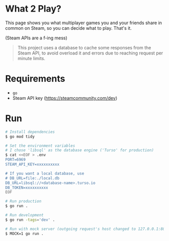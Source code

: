 # What 2 Play?

This page shows you what multiplayer games you and your friends share in common on Steam, so you can decide what to play. That's it.

(Steam APIs are a f-ing mess)

> This project uses a database to cache some responses from the Steam API, to avoid overload it and errors due to reaching request per minute limits.

# Requirements

- `go`
- Steam API key (https://steamcommunity.com/dev)

# Run
```bash
# Install dependencies
$ go mod tidy

# Set the environment variables
# I chose 'libsql' as the database engine ('Turso' for production)
$ cat <<EOF > .env
PORT=6969
STEAM_API_KEY=xxxxxxxxxx

# If you want a local database, use
# DB_URL=file:./local.db
DB_URL=libsql://<database-name>.turso.io
DB_TOKEN=xxxxxxxxxx
EOF

# Run production
$ go run .

# Run development
$ go run -tags='dev' .

# Run with mock server (outgoing request's host changed to 127.0.0.1:8080)
$ MOCK=1 go run .
```
